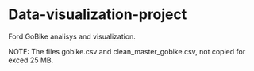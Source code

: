 # Data-visualization-project
Ford GoBike analisys and visualization.

NOTE: The files gobike.csv and clean_master_gobike.csv, not copied for exced 25 MB.
